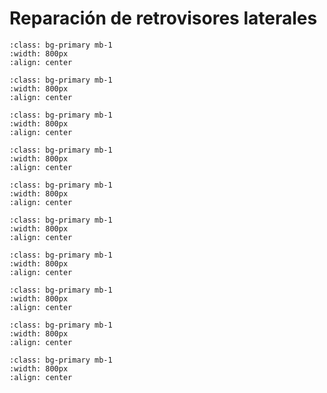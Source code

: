 # Reparación de retrovisores laterales

```{image} ./images/side-mirror/1.jpg
:class: bg-primary mb-1
:width: 800px
:align: center
```

```{image} ./images/side-mirror/2.png
:class: bg-primary mb-1
:width: 800px
:align: center
```


```{image} ./images/side-mirror/3.jpg
:class: bg-primary mb-1
:width: 800px
:align: center
```

```{image} ./images/side-mirror/4.jpg
:class: bg-primary mb-1
:width: 800px
:align: center
```

```{image} ./images/side-mirror/5.jpg
:class: bg-primary mb-1
:width: 800px
:align: center
```

```{image} ./images/side-mirror/6.jpg
:class: bg-primary mb-1
:width: 800px
:align: center
```

```{image} ./images/side-mirror/8.jpg
:class: bg-primary mb-1
:width: 800px
:align: center
```

```{image} ./images/side-mirror/9.jpg
:class: bg-primary mb-1
:width: 800px
:align: center
```

```{image} ./images/side-mirror/10.jpg
:class: bg-primary mb-1
:width: 800px
:align: center
```

```{image} ./images/side-mirror/11.jpg
:class: bg-primary mb-1
:width: 800px
:align: center
```


